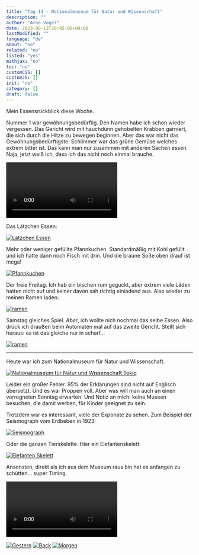 ```yaml
---
title: "Tag 14 - Nationalmuseum für Natur und Wissenschaft"
description: ""
author: "Arne Vogel"
date: 2023-08-13T20:45:08+09:00
lastModified: ""
language: "de"
about: "no"
related: "no"
listed: "yes"
mathjax: "no"
toc: "no"
customCSS: []
customJS: []
init: "no"
category: []
draft: false
---
```


Mein Essensrückblick diese Woche.

Nummer 1 war gewöhnungsbedürftig.
Den Namen habe ich schon wieder vergessen.
Das Gericht wird mit hauchdünn gehobelten Krabben garniert, die sich durch die Hitze zu bewegen beginnen.
Aber das war nicht das Gewöhnungsbedürftigste.
Schlimmer war das grüne Gemüse welches extrem bitter ist.
Das kann man nur zusammen mit anderen Sachen essen.
Naja, jetzt weiß ich, dass ich das nicht noch einmal brauche.

<video controls src="essen1.mp4"></video>

Das Lätzchen Essen:

[![Lätzchen Essen](essen2-small.jpg)](essen2.jpg)

Mehr oder weniger gefüllte Pfannkuchen.
Standardmäßig mit Kohl gefüllt und ich hatte dann noch Fisch mit drin.
Und die braune Soße oben drauf ist mega!

[![Pfannkuchen](essen3-small.jpg)](essen3.jpg)

Der freie Freitag.
Ich hab ein bischen rum geguckt, aber extrem viele Läden hatten nicht auf und keiner davon sah richtig einladend aus.
Also wieder zu meinen Ramen laden:

[![ramen](essen4-small.jpg)](essen4.jpg)

Samstag gleiches Spiel.
*Aber*, ich wollte nich nochmal das selbe Essen.
Also drück ich draußen beim Automaten mal auf das zweite Gericht.
Stellt sich heraus: es ist das gleiche nur in scharf...

[![ramen](essen5-small.jpg)](essen5.jpg)

---

Heute war ich zum Nationalmuseum für Natur und Wissenschaft.

[![Nationalmuseum für Natur und Wissenschaft Tokio](museum-small.jpg)](museum.jpg)

Leider ein großer Fehler.
95% der Erklärungen sind nicht auf Englisch übersetzt.
Und es war Proppen voll.
Aber was will man auch an einen verregneten Sonntag erwarten.
Und Notiz an mich: keine Museen besuchen, die damit werben, für Kinder geeignet zu sein.

Trotzdem war es interessant, viele der Exponate zu sehen.
Zum Beispiel der Seismograph vom Erdbeben in 1923:

[![Seismograph](seismograph-small.jpg)](seismograph.jpg)

Oder die ganzen Tierskelette. 
Hier ein Elefantenskelett:

[![Elefanten Skelett](elefantenskelett-small.jpg)](elefantenskelett.jpg)

Ansonsten, direkt als ich aus dem Museum raus bin hat es anfangen zu schütten... super Timing.

<video controls src="regen.mp4"></video>


[![Gestern](../left.png)](../tag-13) [![Back](../back.png)](..) [![Morgen](../right.png)](../tag-15)
